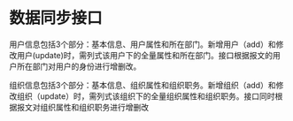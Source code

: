 # 数据同步接口

用户信息包括3个部分：基本信息、用户属性和所在部门。新增用户（add）和修改用户\(update\)时，需列式该用户下的全量属性和所在部门。接口根据报文的用户所在部门对用户的身份进行增删改。

组织信息包括3个部分：基本信息、组织属性和组织职务。新增组织（add）和修改组织（update）时，需列式该组织下的全量组织属性和组织职务。接口同时根据报文对组织属性和组织职务进行增删改

